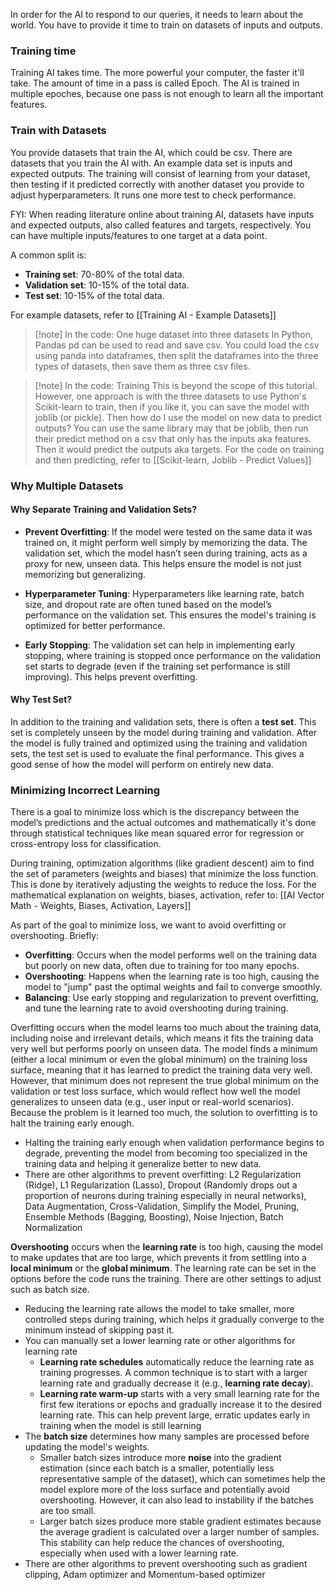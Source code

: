 In order for the AI to respond to our queries, it needs to learn about the world. You have to provide it time to train on datasets of inputs and outputs.
### Training time

Training AI takes time. The more powerful your computer, the faster it'll take. The amount of time in a pass is called Epoch. The AI is trained in multiple epoches, because one pass is not enough to learn all the important features.

### Train with Datasets

You provide datasets that train the AI, which could be csv. There are datasets that you train the AI with. An example data set is inputs and expected outputs. The training will consist of learning from your dataset, then testing if it predicted correctly with another dataset you provide to adjust hyperparameters. It runs one more test to check performance. 

FYI: When reading literature online about training AI, datasets have inputs and expected outputs, also called features and targets, respectively. You can have multiple inputs/features to one target at a data point.

A common split is:
- **Training set**: 70-80% of the total data.
- **Validation set**: 10-15% of the total data.
- **Test set**: 10-15% of the total data.

For example datasets, refer to [[Training AI - Example Datasets]]

> [!note] In the code: One huge dataset into three datasets
> In Python, Pandas pd can be used to read and save csv. You could load the csv using panda into dataframes, then split the dataframes into the three types of datasets, then save them as three csv files.


> [!note] In the code: Training
> This is beyond the scope of this tutorial. However, one approach is with the three datasets to use Python's Scikit-learn to train, then if you like it, you can save the model with joblib (or pickle). Then how do I use the model on new data to predict outputs? You can use the same library may that be joblib, then run their predict method on a csv that only has the inputs aka features. Then it would predict the outputs aka targets. For the code on training and then predicting, refer to [[Scikit-learn, Joblib - Predict Values]]


### Why Multiple Datasets

#### Why Separate Training and Validation Sets?

- **Prevent Overfitting**: If the model were tested on the same data it was trained on, it might perform well simply by memorizing the data. The validation set, which the model hasn’t seen during training, acts as a proxy for new, unseen data. This helps ensure the model is not just memorizing but generalizing.
    
- **Hyperparameter Tuning**: Hyperparameters like learning rate, batch size, and dropout rate are often tuned based on the model’s performance on the validation set. This ensures the model's training is optimized for better performance.
    
- **Early Stopping**: The validation set can help in implementing early stopping, where training is stopped once performance on the validation set starts to degrade (even if the training set performance is still improving). This helps prevent overfitting.
#### Why Test Set?

In addition to the training and validation sets, there is often a **test set**. This set is completely unseen by the model during training and validation. After the model is fully trained and optimized using the training and validation sets, the test set is used to evaluate the final performance. This gives a good sense of how the model will perform on entirely new data.

### Minimizing Incorrect Learning

There is a goal to minimize loss which is the discrepancy between the model’s predictions and the actual outcomes and mathematically it's done through statistical techniques like mean squared error for regression or cross-entropy loss for classification.

During training, optimization algorithms (like gradient descent) aim to find the set of parameters (weights and biases) that minimize the loss function. This is done by iteratively adjusting the weights to reduce the loss. For the mathematical explanation on weights, biases, activation, refer to: [[AI Vector Math - Weights, Biases, Activation, Layers]]

As part of the goal to minimize loss, we want to avoid overfitting or overshooting. Briefly:
- **Overfitting**: Occurs when the model performs well on the training data but poorly on new data, often due to training for too many epochs.
- **Overshooting**: Happens when the learning rate is too high, causing the model to "jump" past the optimal weights and fail to converge smoothly.
- **Balancing**: Use early stopping and regularization to prevent overfitting, and tune the learning rate to avoid overshooting during training.

Overfitting occurs when the model learns too much about the training data, including noise and irrelevant details, which means it fits the training data very well but performs poorly on unseen data. The model finds a minimum (either a local minimum or even the global minimum) on the training loss surface, meaning that it has learned to predict the training data very well. However, that minimum does not represent the true global minimum on the validation or test loss surface, which would reflect how well the model generalizes to unseen data (e.g., user input or real-world scenarios). Because the problem is it learned too much, the solution to overfitting is to halt the training early enough.
- Halting the training early enough when validation performance begins to degrade, preventing the model from becoming too specialized in the training data and helping it generalize better to new data. 
- There are other algorithms to prevent overfitting: L2 Regularization (Ridge), L1 Regularization (Lasso), Dropout (Randomly drops out a proportion of neurons during training especially in neural networks), Data Augmentation, Cross-Validation, Simplify the Model, Pruning, Ensemble Methods (Bagging, Boosting), Noise Injection, Batch Normalization

**Overshooting** occurs when the **learning rate** is too high, causing the model to make updates that are too large, which prevents it from settling into a **local minimum** or the **global minimum**. The learning rate can be set in the options before the code runs the training. There are other settings to adjust such as batch size.
- Reducing the learning rate allows the model to take smaller, more controlled steps during training, which helps it gradually converge to the minimum instead of skipping past it.
- You can manually set a lower learning rate or other algorithms for learning rate
	- **Learning rate schedules** automatically reduce the learning rate as training progresses. A common technique is to start with a larger learning rate and gradually decrease it (e.g., **learning rate decay**).
	- **Learning rate warm-up** starts with a very small learning rate for the first few iterations or epochs and gradually increase it to the desired learning rate. This can help prevent large, erratic updates early in training when the model is still learning
- The **batch size** determines how many samples are processed before updating the model's weights. 
	- Smaller batch sizes introduce more **noise** into the gradient estimation (since each batch is a smaller, potentially less representative sample of the dataset), which can sometimes help the model explore more of the loss surface and potentially avoid overshooting. However, it can also lead to instability if the batches are too small. 
	- Larger batch sizes produce more stable gradient estimates because the average gradient is calculated over a larger number of samples. This stability can help reduce the chances of overshooting, especially when used with a lower learning rate.
- There are other algorithms to prevent overshooting such as gradient clipping, Adam optimizer and Momentum-based optimizer